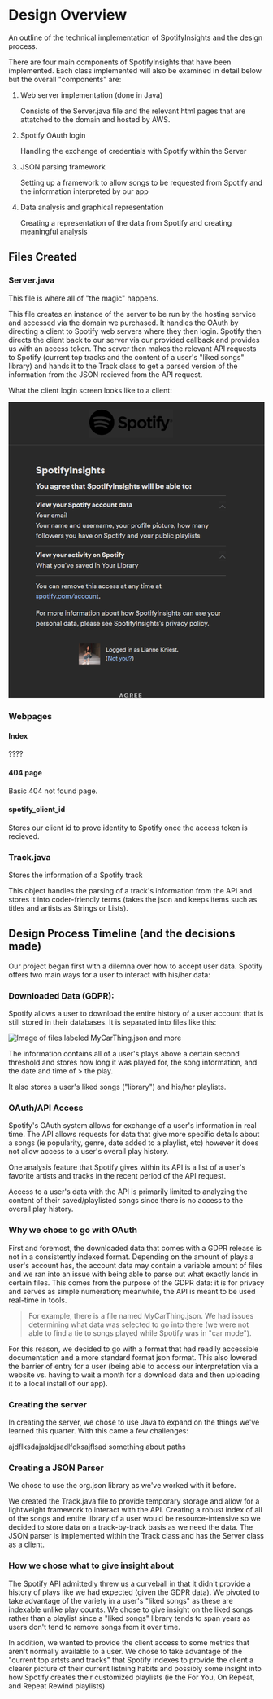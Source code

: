 # Design Overview

An outline of the technical implementation of SpotifyInsights and the design process.

There are four main components of SpotifyInsights that have been implemented. Each class implemented will also be examined in detail below but the overall "components" are:

1. Web server implementation (done in Java)
    
    Consists of the Server.java file and the relevant html pages that are attatched to the domain and hosted by AWS.

2. Spotify OAuth login

    Handling the exchange of credentials with Spotify within the Server

3. JSON parsing framework

    Setting up a framework to allow songs to be requested from Spotify and the information interpreted by our app

4. Data analysis and graphical representation

    Creating a representation of the data from Spotify and creating meaningful analysis


## Files Created

### Server.java

This file is where all of "the magic" happens. 

This file creates an instance of the server to be run by the hosting service and accessed via the domain we purchased. It handles the OAuth by directing a client to Spotify web servers where they then login. Spotify then directs the client back to our server via our provided callback and provides us with an access token. The server then makes the relevant API requests to Spotify (current top tracks and the content of a user's "liked songs" library) and hands it to the Track class to get a parsed version of the information from the JSON recieved from the API request.

What the client login screen looks like to a client: 

![Spotify API login screen](documentationAssets/login.png)

### Webpages

#### Index

????

#### 404 page

Basic 404 not found page.

#### spotify_client_id

Stores our client id to prove identity to Spotify once the access token is recieved.

### Track.java

Stores the information of a Spotify track

This object handles the parsing of a track's information from the API and stores it into coder-friendly terms (takes the json and keeps items such as titles and artists as Strings or List<String>s).


## Design Process Timeline (and the decisions made)

Our project began first with a dilemna over how to accept user data. Spotify offers two main ways for a user to interact with his/her data: 

### Downloaded Data (GDPR):

Spotify allows a user to download the entire history of a user account that is still stored in their databases. It is separated into files like this:

![Image of files labeled MyCarThing.json and more](documentationAssets/files.png)
 
The information contains all of a user's plays above a certain second threshold and stores how long it was played for, the song information, and the date and time of > the play.
 
It also stores a user's liked songs ("library") and his/her playlists. 

### OAuth/API Access

Spotify's OAuth system allows for exchange of a user's information in real time. The API allows requests for data that give more specific details about a songs (ie popularity, genre, date added to a playlist, etc) however it does not allow access to a user's overall play history. 

One analysis feature that Spotify gives within its API is a list of a user's favorite artists and tracks in the recent period of the API request.
 
Access to a user's data with the API is primarily limited to analyzing the content of their saved/playlisted songs since there is no access to the overall play history.

### Why we chose to go with OAuth

First and foremost, the downloaded data that comes with a GDPR release is not in a consistently indexed format. Depending on the amount of plays a user's account has, the account data may contain a variable amount of files and we ran into an issue with being able to parse out what exactly lands in certain files. This comes from the purpose of the GDPR data: it is for privacy and serves as simple numeration; meanwhile, the API is meant to be used real-time in tools.

> For example, there is a file named MyCarThing.json. We had issues determining what data was selected to go into there (we were not able to find a tie to songs played while Spotify was in "car mode").

For this reason, we decided to go with a format that had readily accessible documentation and a more standard format json format. This also lowered the barrier of entry for a user (being able to access our interpretation via a website vs. having to wait a month for a download data and then uploading it to a local install of our app).

### Creating the server

In creating the server, we chose to use Java to expand on the things we've learned this quarter. With this came a few challenges:

ajdflksdajasldjsadlfdksajflsad something about paths

### Creating a JSON Parser

We chose to use the org.json library as we've worked with it before.

We created the Track.java file to provide temporary storage and allow for a lightweight framework to interact with the API. Creating a robust index of all of the songs and entire library of a user would be resource-intensive so we decided to store data on a track-by-track basis as we need the data. The JSON parser is implemented within the Track class and has the Server class as a client. 


### How we chose what to give insight about

The Spotify API admittedly threw us a curveball in that it didn't provide a history of plays like we had expected (given the GDPR data). We pivoted to take advantage of the variety in a user's "liked songs" as these are indexable unlike play counts. We chose to give insight on the liked songs rather than a playlist since a "liked songs" library tends to span years as users don't tend to remove songs from it over time. 

In addition, we wanted to provide the client access to some metrics that aren't normally available to a user. We chose to take advantage of the "current top artsts and tracks" that Spotify indexes to provide the client a clearer picture of their current listning habits and possibly some insight into how Spotify creates their customized playlists (ie the For You, On Repeat, and Repeat Rewind playlists)


